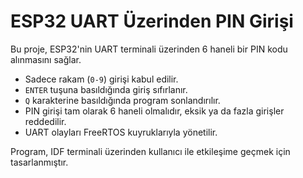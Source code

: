 # ESP32 UART Üzerinden PIN Girişi

Bu proje, ESP32'nin UART terminali üzerinden 6 haneli bir PIN kodu alınmasını sağlar.

- Sadece rakam (`0-9`) girişi kabul edilir.  
- `ENTER` tuşuna basıldığında giriş sıfırlanır.  
- `Q` karakterine basıldığında program sonlandırılır.  
- PIN girişi tam olarak 6 haneli olmalıdır, eksik ya da fazla girişler reddedilir.  
- UART olayları FreeRTOS kuyruklarıyla yönetilir.

Program, IDF terminali üzerinden kullanıcı ile etkileşime geçmek için tasarlanmıştır.